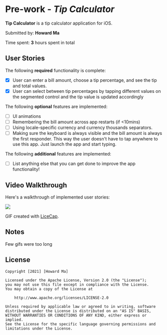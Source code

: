 # Pre-work - *Tip Calculator*

**Tip Calculator** is a tip calculator application for iOS.

Submitted by: **Howard Ma**

Time spent: **3** hours spent in total

## User Stories

The following **required** functionality is complete:

* [x] User can enter a bill amount, choose a tip percentage, and see the tip and total values.
* [x] User can select between tip percentages by tapping different values on the segmented control and the tip value is updated accordingly

The following **optional** features are implemented:

* [ ] UI animations
* [ ] Remembering the bill amount across app restarts (if <10mins)
* [ ] Using locale-specific currency and currency thousands separators.
* [ ] Making sure the keyboard is always visible and the bill amount is always the first responder. This way the user doesn't have to tap anywhere to use this app. Just launch the app and start typing.

The following **additional** features are implemented:

- [ ] List anything else that you can get done to improve the app functionality!

## Video Walkthrough

Here's a walkthrough of implemented user stories:

![](https://i.imgur.com/v2xBVs4.gif)

GIF created with [LiceCap](http://www.cockos.com/licecap/).

## Notes

Few gifs were too long

## License

    Copyright [2021] [Howard Ma]

    Licensed under the Apache License, Version 2.0 (the "License");
    you may not use this file except in compliance with the License.
    You may obtain a copy of the License at

        http://www.apache.org/licenses/LICENSE-2.0

    Unless required by applicable law or agreed to in writing, software
    distributed under the License is distributed on an "AS IS" BASIS,
    WITHOUT WARRANTIES OR CONDITIONS OF ANY KIND, either express or implied.
    See the License for the specific language governing permissions and
    limitations under the License.
